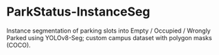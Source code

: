# ParkStatus-InstanceSeg
Instance segmentation of parking slots into Empty / Occupied / Wrongly Parked using YOLOv8-Seg; custom campus dataset with polygon masks (COCO).
